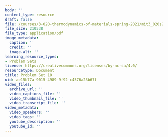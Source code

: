 ```yaml
---
body: ''
content_type: resource
draft: false
file: /courses/3-020-thermodynamics-of-materials-spring-2021/mit3_020s21_pset10.pdf
file_size: 210538
file_type: application/pdf
image_metadata:
  caption: ''
  credit: ''
  image-alt: ''
learning_resource_types:
- Problem Sets
license: https://creativecommons.org/licenses/by-nc-sa/4.0/
resourcetype: Document
title: Problem Set 10
uid: ae15b77a-9015-4989-9f92-c4576a23b67f
video_files:
  archive_url: ''
  video_captions_file: ''
  video_thumbnail_file: ''
  video_transcript_file: ''
video_metadata:
  video_speakers: ''
  video_tags: ''
  youtube_description: ''
  youtube_id: ''
---
```


